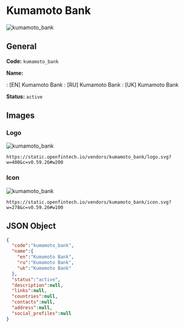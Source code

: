 
# Kumamoto Bank 
![kumamoto_bank](https://static.openfintech.io/vendors/kumamoto_bank/logo.svg?w=400&c=v0.59.26#w200)  

## General 
 
**Code:** `kumamoto_bank` 
 
**Name:** 
 
:	[EN] Kumamoto Bank 
:	[RU] Kumamoto Bank 
:	[UK] Kumamoto Bank 
 
**Status:** `active` 
 

## Images 

### Logo 
 
![kumamoto_bank](https://static.openfintech.io/vendors/kumamoto_bank/logo.svg?w=400&c=v0.59.26#w200)  

```
https://static.openfintech.io/vendors/kumamoto_bank/logo.svg?w=400&c=v0.59.26#w200
```  

### Icon 
 
![kumamoto_bank](https://static.openfintech.io/vendors/kumamoto_bank/icon.svg?w=278&c=v0.59.26#w100)  

```
https://static.openfintech.io/vendors/kumamoto_bank/icon.svg?w=278&c=v0.59.26#w100
```  

## JSON Object 

```json
{
  "code":"kumamoto_bank",
  "name":{
    "en":"Kumamoto Bank",
    "ru":"Kumamoto Bank",
    "uk":"Kumamoto Bank"
  },
  "status":"active",
  "description":null,
  "links":null,
  "countries":null,
  "contacts":null,
  "address":null,
  "social_profiles":null
}
```  
